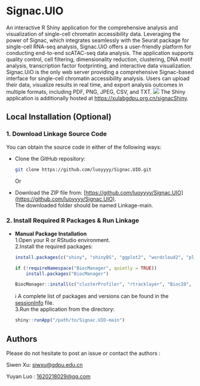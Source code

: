 # Signac.UIO
An interactive R Shiny application for the comprehensive analysis and visualization of single-cell chromatin accessibility data. Leveraging the power of Signac, which integrates seamlessly with the Seurat package for single-cell RNA-seq analysis, Signac.UiO offers a user-friendly platform for conducting end-to-end scATAC-seq data analysis. The application supports quality control, cell filtering, dimensionality reduction, clustering, DNA motif analysis, transcription factor footprinting, and interactive data visualization. Signac.UiO is the only web server providing a comprehensive Signac-based interface for single-cell chromatin accessibility analysis. Users can upload their data, visualize results in real time, and export analysis outcomes in multiple formats, including PDF, PNG, JPEG, CSV, and TXT.
![](man/figures/pinpeline.png) The Shiny application is additionally hosted at <https://xulabgdpu.org.cn/signacShiny>.

## Local Installation (Optional)

### 1. Download Linkage Source Code
You can obtain the source code in either of the following ways:
  + Clone the GitHub repository:
    ```bash
    git clone https://github.com/luoyyyy/Signac.UIO.git
    ```
    Or

   + Download the ZIP file from: [https://github.com/luoyyyy/Signac.UIO](https://github.com/luoyyyy/Signac.UIO).  
   The downloaded folder should be named Linkage-main.


   
  
### 2. Install Required R Packages & Run Linkage
+ **Manual Package Installation**    
1.Open your R or RStudio environment.  
2.Install the required packages:  
    ```r
    install.packages(c("shiny", "shinyBS", "ggplot2", "wordcloud2", "plotly","enrichplot", "visNetwork","lubridate", "forcats", "stringr", "purrr", "readr", "tidyr", "tibble", "tidyverse","igraph", "dplyr", "ggpmisc", "ggpp", "data.table"，"shinyjs","ggupset","ggimage","ggpubr","shinyWidgets", "shinycssloaders", "shinydashboardPlus", "shinydashboard", "DT"))  

    if (!requireNamespace("BiocManager", quietly = TRUE))
        install.packages("BiocManager")  

    BiocManager::install(c("clusterProfiler", "rtracklayer", "BiocIO", "XVector"，"BSgenome","BSgenome.Hsapiens.UCSC.hg38", "GenomicRanges", "GenomeInfoDb","IRanges"，"S4Vectors", "BiocGenerics","Gviz","ChIPseeker","motifmatchr","org.Hs.eg.db","org.Mm.eg.db","TxDb.Mmusculus.UCSC.mm10.knownGene","BSgenome.Mmusculus.UCSC.mm10"))
    ```    
    ℹ️ A complete list of packages and versions can be found in the [sessionInfo](https://github.com/luoyyyy/Signac.UIO/blob/main/sessionInfo) file.  
    3.Run the application from the directory:
    ```r
    shiny::runApp("/path/to/Signac.UIO-main")
    ```
   
## Authors
Please do not hesitate to post an issue or contact the authors :

Siwen Xu: siwxu@gdpu.edu.cn

Yuyan Luo : 1620218029@qq.com